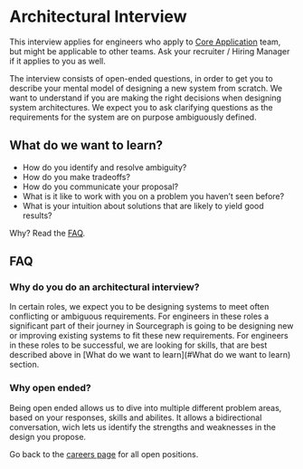 # Architectural Interview

This interview applies for engineers who apply to [Core Application](../core-application/index.md) team, but might be applicable to other teams. Ask your recruiter / Hiring Manager if it applies to you as well.

The interview consists of open-ended questions, in order to get you to describe your mental model of designing a new system from scratch. We want to understand if you are making the right decisions when designing system architectures. We expect you to ask clarifying questions as the requirements for the system are on purpose ambiguously defined.

## What do we want to learn?

- How do you identify and resolve ambiguity?
- How do you make tradeoffs?
- How do you communicate your proposal?
- What is it like to work with you on a problem you haven’t seen before?
- What is your intuition about solutions that are likely to yield good results?

Why? Read the [FAQ](#FAQ).

## FAQ

### Why do you do an architectural interview?

In certain roles, we expect you to be designing systems to meet often conflicting or ambiguous requirements. For engineers in these roles a significant part of their journey in Sourcegraph is going to be designing new or improving existing systems to fit these new requirements. For engineers in these roles to be successful, we are looking for skills, that are best described above in [What do we want to learn](#What do we want to learn) section.

### Why open ended?

Being open ended allows us to dive into multiple different problem areas, based on your responses, skills and abilites. It allows a bidirectional conversation, wich lets us identify the strengths and weaknesses in the design you propose.

Go back to the [careers page](https://boards.greenhouse.io/sourcegraph91) for all open positions.
